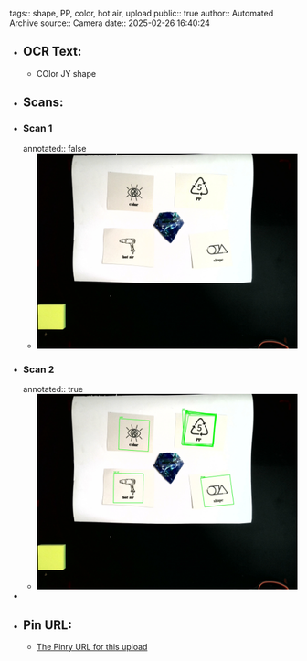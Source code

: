 tags:: shape, PP, color, hot air, upload
public:: true
author:: Automated Archive
source:: Camera
date:: 2025-02-26 16:40:24

- ## OCR Text:
	- COlor
	  JY
	  shape
- ## Scans:
- ### Scan 1
  annotated:: false
	- ![./assets/scans/2025-02-26T16-40-24-6040.jpg](./assets/scans/2025-02-26T16-40-24-6040.jpg)
- ### Scan 2
  annotated:: true
	- ![./assets/scans/2025-02-26T16-40-24-6320.jpg](./assets/scans/2025-02-26T16-40-24-6320.jpg)
-
- ## Pin URL:
	- [The Pinry URL for this upload](https://pinry.petau.net/pins/121/)